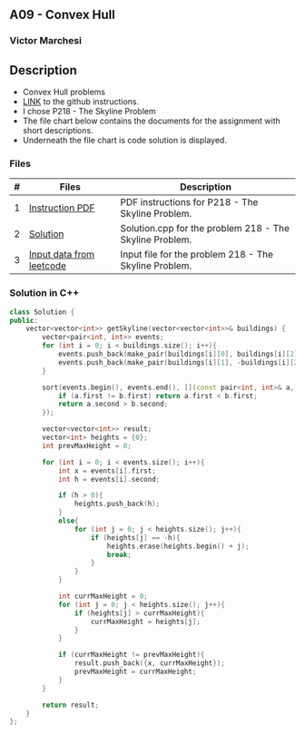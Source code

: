 ## A09 - Convex Hull
### Victor Marchesi

## Description

- Convex Hull problems
- [LINK](https://github.com/rugbyprof/4883-Programming_Techniques/tree/master/Assignments/09-A09) to the github instructions.
- I chose P218 - The Skyline Problem
- The file chart below contains the documents for the assignment with short descriptions.
- Underneath the file chart is code solution is displayed.

### Files

|   #   | Files    | Description                      |
| :---: | -------- | -------------------------------- |
|  1  | [Instruction PDF](./REPLACEME.pdf) | PDF instructions for P218 - The Skyline Problem. |
|  2  | [Solution](./solution.cpp) | Solution.cpp for the problem 218 - The Skyline Problem. |
|  3  | [Input data from leetcode](./input.txt) | Input file for the problem 218 - The Skyline Problem. |

### Solution in C++
```c++
class Solution {
public:
    vector<vector<int>> getSkyline(vector<vector<int>>& buildings) {
        vector<pair<int, int>> events;
        for (int i = 0; i < buildings.size(); i++){
            events.push_back(make_pair(buildings[i][0], buildings[i][2]));
            events.push_back(make_pair(buildings[i][1], -buildings[i][2]));
        }

        sort(events.begin(), events.end(), [](const pair<int, int>& a, const pair<int, int>& b){
            if (a.first != b.first) return a.first < b.first;
            return a.second > b.second;
        });

        vector<vector<int>> result;
        vector<int> heights = {0};
        int prevMaxHeight = 0;

        for (int i = 0; i < events.size(); i++){
            int x = events[i].first;
            int h = events[i].second;

            if (h > 0){
                heights.push_back(h);
            } 
            else{
                for (int j = 0; j < heights.size(); j++){
                    if (heights[j] == -h){
                        heights.erase(heights.begin() + j);
                        break;
                    }
                }
            }

            int currMaxHeight = 0;
            for (int j = 0; j < heights.size(); j++){
                if (heights[j] > currMaxHeight){
                    currMaxHeight = heights[j];
                }
            }

            if (currMaxHeight != prevMaxHeight){
                result.push_back({x, currMaxHeight});
                prevMaxHeight = currMaxHeight;
            }
        }

        return result;
    }
};